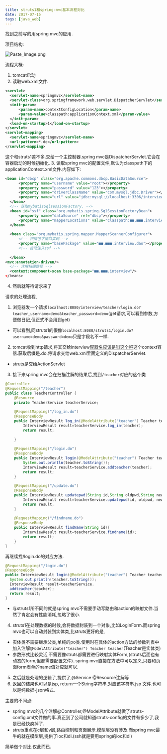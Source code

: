 ```yaml
---
title: struts1和spring-mvc基本流程对比
date: 2017-07-15
tags: [java_web]
---
```

找到之前写的用spring mvc的应用.

项目结构:

![Paste_Image.png](http://upload-images.jianshu.io/upload_images/1634013-e80439e49331dcc5.png?imageMogr2/auto-orient/strip%7CimageView2/2/w/1240)

流程大概:
1. tomcat启动
2. 读取web.xml文件.
  ```xml
<servlet>
  	<servlet-name>springmvc</servlet-name>
  	<servlet-class>org.springframework.web.servlet.DispatcherServlet</servlet-class>
  	<init-param>
  		<param-name>contextConfigLocation</param-name>
  		<param-value>classpath:applicationContext.xml</param-value>
  	</init-param>
  	<load-on-startup>1</load-on-startup>
  </servlet>
  <servlet-mapping>
  	<servlet-name>springmvc</servlet-name>
  	<url-pattern>*.do</url-pattern>
  </servlet-mapping>
  ```
这个和struts1差不多.交给一个主控制器.spring mvc是DispatcherServlet.它会在容器启动的时候初始化.
3. 读取spring mvc的配置文件,默认为classpath下的applicationContext.xml文件.内容如下:

  ```xml
<bean id="dbcp" class="org.apache.commons.dbcp.BasicDataSource">
		<property name="username" value="root"></property>
		<property name="password" value="123"></property>
		<property name="driverClassName" value="com.mysql.jdbc.Driver"></property>
		<property name="url" value="jdbc:mysql://localhost:3306/interview?useUnicode=true&amp;characterEncoding=utf8"></property>
	</bean>
	<!-- 获取mybatisSqlsessionFactory. -->
	<bean id="ssf" class="org.mybatis.spring.SqlSessionFactoryBean">
		<property name="dataSource" ref="dbcp"></property>
		<property name="mapperLocations" value="classpath:■■.■■■.interview.sql/*.xml"></property>
	</bean>
	
	<bean class="org.mybatis.spring.mapper.MapperScannerConfigurer">
		<!-- 扫描包下接口实现 -->
		<property name="basePackage" value="■■.■■■.interview.dao"></property>
		<!-- 自动注入ssf -->
		
	</bean>
<mvc:annotation-driven/>
	<!-- 注解扫描路径 -->
	<context:component-scan base-package="■■.■■■.interview"/>
</beans>
  ```
4. 然后就等待请求来了

请求的处理流程,
1. 浏览器发一个请求`localhost:8080/interview/teacher/login.do?teacher_username=demo&teacher_password=demo`(get请求,可以看到参数,方便做日记,但正式不会用到get)
  *  可以看到,同struts1的很像`localhost:8080/struts1/login.do?username=demo&password=demo`只是字段名不一样.
2. tomcat收到http请求,将其交给interview[容器名应该是叫这个吧]()这个context容器.获取后缀是.do.将请求交给web.xml里面定义的DispatcherServlet.
  * struts是交给ActionServlet
3. 接下来spring mvc会在扫描注解的结果后,找到`/teacher`对应的这个类

```java
@Controller
@RequestMapping("/teacher")
public class TeacherController {
	@Resource
	private TeacherService teacherService;
	
	@RequestMapping("/log_in.do")
	@ResponseBody
	public InterviewResult log_in(@ModelAttribute("teacher") Teacher teacher){
		InterviewResult result=teacherService.log_in(teacher);
		return result;
		
	}
	
	@RequestMapping("/login.do")
	@ResponseBody
	public InterviewResult login(@ModelAttribute("teacher") Teacher teacher){
		System.out.println(teacher.toString());
		InterviewResult result=teacherService.addteacher(teacher);
		return result;
	}
	
	@RequestMapping("/update.do")
	@ResponseBody
	public InterviewResult updatepwd(String id,String oldpwd,String newpwd){
		InterviewResult result=teacherService.updatepwd(id, oldpwd, newpwd);
		return result;
	}
	
	@RequestMapping("/findname.do")
	@ResponseBody
	public InterviewResult findName(String id){
		InterviewResult result=teacherService.findname(id);
		return result;
	}
}
```
再继续找/login.do的对应方法.
```java
@RequestMapping("/login.do") 
@ResponseBody 
public InterviewResult login(@ModelAttribute("teacher") Teacher teacher){ 
  System.out.println(teacher.toString()); 
  InterviewResult result=teacherService.
  addteacher(teacher); 
  return result; 
}
```
  * 与struts1所不同的就是spring mvc不需要手动写路由和action的映射文件.当然了肯定会有性能消耗,忽略了很小.

4.  struts1在处理数据的时候,会将数据封装到一个对象,比如LoginForm.而spring mvc也可以自动封装到实体类,比struts更好的是,
  * 实体类不需要继承父类,单纯的po类.使用时在具体的action方法的参数列表中加入注解`@ModelAttribute("teacher") Teacher teacher`(Teacher是实体类)
  * 参数形式比较灵活,不需要像struts都需要进行映射实体Form,(struts后面也有动态的form,但都需要配置文件)..spring mvc直接在方法中可以定义,只要和页面form表单的name值对应就可以.
 
5. 之后就是处理的逻辑了,提供了,@Service  @Resource注解等
6. 返回的结果也可以是jsp, return一个String字符串,对应该字符串.jsp 文件.也可以是纯数据-json格式.

主要的不同点:
  * spring mvc的几个注解@Controller,@ModelAttribute就做了struts-config.xml文件做的事.真正到了公司就知道struts-config的文件有多少了,我是已经快疯掉了.
  * struts重点在c层和v层,路由控制和页面展示.模型层没有涉及.而spring mvc最牛的就在模型层,提供了ioc和di.(ssh就是要用spring的ioc和di)
  

简单做个对比.仅此而已.
